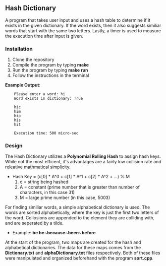 ## Hash Dictionary

A program that takes user input and uses a hash table to determine if it exists in the given dictionary.
If the word exists, then it also suggests similiar words that start with the same two letters. Lastly,
a timer is used to measure the execution time after input is given.

<p align="right"></p>

### Installation

1. Clone the repository
2. Compile the program by typing **make**
3. Run the program by typing **make run**
4. Follow the instructions in the terminal

**Example Output:**
```
	Please enter a word: hi
	Word exists in dictionary: True
	
	hic
	him
	hip
	his
	hit

	Execution time: 500 micro-sec
```

<p align="right"></p>

### Design

The Hash Dictionary utilizes a **Polynomial Rolling Hash** to assign hash keys. While not the most efficent, it's advantages are a
fairly low collision rate and releative mathmatical simplicity.

- Hash Key = (c[0] * A^0 + c[1] * A^1 + c[2] * A^2 + ...) % M
	1. c = string being hashed
	2. A = constant (prime number that is greater than number of characters, in this case 31)
	3. M = large prime number (in this case, 5003)

For finding similiar words, a simple alphabetical dictionary is used. The words are sorted alphabetically, where the key is just
the first two letters of the word. Collosions are appended to the element they are colliding with, and are seperated by a tilde.

- Example: **be be~because~been~before**

At the start of the program, two maps are created for the hash and alphabetical dictionaries. The data for these maps comes from the
**Dictionary.txt** and **alphaDictionary.txt** files respectively. Both of these files were manipulated and organized beforehand with
the program **sort.cpp**.

<p align="right"></p>
